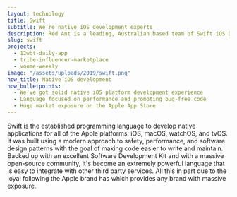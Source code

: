 ```yaml
---
layout: technology
title: Swift
subtitle: We’re native iOS development experts
description: Red Ant is a leading, Australian based team of Swift iOS Developers. We’ve worked with multiple companies and startups to build out their native Swift iOS apps.
slug: swift
projects:
  - 12wbt-daily-app
  - tribe-influencer-marketplace
  - voome-weekly
image: "/assets/uploads/2019/swift.png"
how_title: Native iOS development
how_bulletpoints:
  - We’ve got solid native iOS platform development experience
  - Language focused on performance and promoting bug-free code
  - Huge market exposure on the Apple App Store
---
```


Swift is the established programming language to develop native applications for all of the Apple platforms: iOS, macOS, watchOS, and tvOS. It was built using a modern approach to safety, performance, and software design patterns with the goal of making code easier to write and maintain.
Backed up with an excellent Software Development Kit and with a massive open-source community, it's become an extremely powerful language that is easy to integrate with other third party services. All this in part due to the loyal following the Apple brand has which provides any brand with massive exposure.
